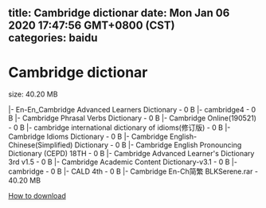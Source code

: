 
title: Cambridge dictionar
date: Mon Jan 06 2020 17:47:56 GMT+0800 (CST)    
categories: baidu
---

# Cambridge dictionar
size: 40.20 MB
 
 
|- En-En_Cambridge Advanced Learners Dictionary - 0 B
|- cambridge4 - 0 B
|- Cambridge Phrasal Verbs Dictionary - 0 B
|- Cambridge Online(190521) - 0 B
|- cambridge international dictionary of idioms(修订版) - 0 B
|- Cambridge Idioms Dictionary - 0 B
|- Cambridge English-Chinese(Simplified) Dictionary - 0 B
|- Cambridge English Pronouncing Dictionary (CEPD) 18TH - 0 B
|- Cambridge Advanced Learner's Dictionary 3rd v1.5 - 0 B
|- Cambridge Academic Content Dictionary-v3.1 - 0 B
|- cambridge - 0 B
|- CALD 4th - 0 B
|- Cambridge En-Ch简繁 BLKSerene.rar - 40.20 MB

[How to download](https://bpcam.bemobtrk.com/go/2ceec3aa-1ca2-46d6-b9ff-aaa5c184517c?jno=1348)